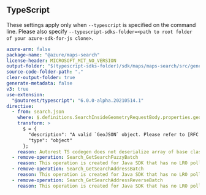 ## TypeScript

These settings apply only when `--typescript` is specified on the command line.
Please also specify `--typescript-sdks-folder=<path to root folder of your azure-sdk-for-js clone>`.

``` yaml $(typescript)
azure-arm: false
package-name: "@azure/maps-search"
license-header: MICROSOFT_MIT_NO_VERSION
output-folder: "$(typescript-sdks-folder)/sdk/maps/maps-search/src/generated"
source-code-folder-path: "."
clear-output-folder: true
generate-metadata: false
v3: true
use-extension:
  "@autorest/typescript": "6.0.0-alpha.20210514.1"
directive:
  - from: search.json
    where: $.definitions.SearchInsideGeometryRequestBody.properties.geometry
    transform: >
      $ = {
        "description": "A valid `GeoJSON` object. Please refer to [RFC 7946](https://tools.ietf.org/html/rfc7946#section-3) for details.",
        "type": "object"
      };
    reason: Autorest TS codegen does not deserialize array of base class objects as an operation parameter properly
  - remove-operation: Search_GetSearchFuzzyBatch
    reason: This operation is created for Java SDK that has no LRO poller implementation
  - remove-operation: Search_GetSearchAddressBatch
    reason: This operation is created for Java SDK that has no LRO poller implementation
  - remove-operation: Search_GetSearchAddressReverseBatch
    reason: This operation is created for Java SDK that has no LRO poller implementation
```

